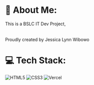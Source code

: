 # 💫 About Me:
This is a BSLC IT Dev Project,<br><br><br>Proudly created by Jessica Lynn Wibowo<br>


# 💻 Tech Stack:
![HTML5](https://img.shields.io/badge/html5-%23E34F26.svg?style=for-the-badge&logo=html5&logoColor=white) ![CSS3](https://img.shields.io/badge/css3-%231572B6.svg?style=for-the-badge&logo=css3&logoColor=white) ![Vercel](https://img.shields.io/badge/vercel-%23000000.svg?style=for-the-badge&logo=vercel&logoColor=white)

<!-- Proudly created with GPRM ( https://gprm.itsvg.in ) -->